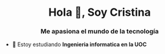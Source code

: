 <h1 align="center">Hola 👋, Soy Cristina</h1>
<h3 align="center">Me apasiona el mundo de la tecnología</h3>

- 🌱 Estoy estudiando **Ingenieria informatica en la UOC**


<p align="left">
</p>
